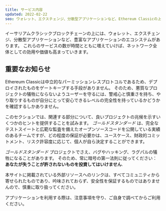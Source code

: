 ```yaml
---
title: サービス内容
updated: 2022-02-22
seo: ウォレット、エクスチェンジ、分散型アプリケーションなど、Ethereum Classicの上に乗っている豊富なエコシステムを構成するサービスのディレクトリです。
---
```


イーサリアムクラシックブロックチェーンの上には、ウォレット、エクスチェンジ、分散型アプリケーションなど、豊富なアプリケーションのエコシステムがあります。 これらのサービスの数が時間とともに増えていけば、ネットワーク全体としての効用や価値も高まっていきます。

## 重要なお知らせ

Ethereum Classicは中立的なパーミッションレスプロトコルであるため、デプロイされたものをゲートキープする手段がありません。 そのため、悪質なプロジェクトの犠牲にならないようユーザーを守るには、警戒心と慎重さを持ち、やり取りするものが自分にとって安心できるレベルの完全性を持っているかどうかを確認するしかありません。

このセクションでは、関連する部分について、良いプロジェクトの兆候を示すいくつかのヒントを提供することを試みます。 _ゴールドスタンダード_ は、完全なテストスイートと広範な監査を備えたオープンソースコードを公開している実績のあるチームですが、どの程度の保証が必要かは、ユースケース、財政的コミットメント、リスク許容度に応じて、個人が自ら決定することができます。

_ゴールドスタンダード_ プロジェクトでさえ、バグやハッキング、ラグパルの犠牲になることがあります。 そのため、常に暗号の第一法則に従ってください： **あなたが失うことが許されないものを投資してはいけません**.

本サイトに掲載されている外部リソースへのリンクは、すべてコミュニティから寄せられたものであり、吟味されておらず、安全性を保証するものではありませんので、慎重に取り扱ってください。

アプリケーションを利用する際は、注意事項を守り、ご自身で調べてからご利用ください。
